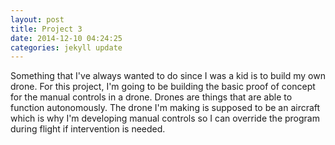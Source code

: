 ```yaml
---
layout: post
title: Project 3
date: 2014-12-10 04:24:25
categories: jekyll update
---
```

Something that I've always wanted to do since I was a kid is to build my own drone. For this project, I'm going to be building the basic proof of concept for the manual controls in a drone. Drones are things that are able to function autonomously. The drone I'm making is supposed to be an aircraft which is why I'm developing manual controls so I can override the program during flight if intervention is needed. 
